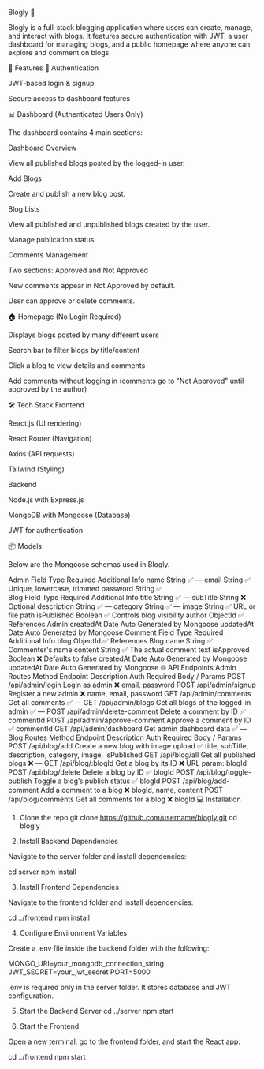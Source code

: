Blogly 📝

Blogly is a full-stack blogging application where users can create, manage, and interact with blogs.
It features secure authentication with JWT, a user dashboard for managing blogs, and a public homepage where anyone can explore and comment on blogs.

🚀 Features
🔐 Authentication

JWT-based login & signup

Secure access to dashboard features

📊 Dashboard (Authenticated Users Only)

The dashboard contains 4 main sections:

Dashboard Overview

View all published blogs posted by the logged-in user.

Add Blogs

Create and publish a new blog post.

Blog Lists

View all published and unpublished blogs created by the user.

Manage publication status.

Comments Management

Two sections: Approved and Not Approved

New comments appear in Not Approved by default.

User can approve or delete comments.

🏠 Homepage (No Login Required)

Displays blogs posted by many different users

Search bar to filter blogs by title/content

Click a blog to view details and comments

Add comments without logging in (comments go to "Not Approved" until approved by the author)

🛠 Tech Stack
Frontend

React.js (UI rendering)

React Router (Navigation)

Axios (API requests)

Tailwind (Styling)

Backend

Node.js with Express.js

MongoDB with Mongoose (Database)

JWT for authentication

📦 Models

Below are the Mongoose schemas used in Blogly.

Admin
Field	Type	Required	Additional Info
name	String	✅	—
email	String	✅	Unique, lowercase, trimmed
password	String	✅	
Blog
Field	Type	Required	Additional Info
title	String	✅	—
subTitle	String	❌	Optional
description	String	✅	—
category	String	✅	—
image	String	✅	URL or file path
isPublished	Boolean	✅	Controls blog visibility
author	ObjectId	✅	References Admin
createdAt	Date	Auto	Generated by Mongoose
updatedAt	Date	Auto	Generated by Mongoose
Comment
Field	Type	Required	Additional Info
blog	ObjectId	✅	References Blog
name	String	✅	Commenter's name
content	String	✅	The actual comment text
isApproved	Boolean	❌	Defaults to false
createdAt	Date	Auto	Generated by Mongoose
updatedAt	Date	Auto	Generated by Mongoose
🌐 API Endpoints
Admin Routes
Method	Endpoint	Description	Auth Required	Body / Params
POST	/api/admin/login	Login as admin	❌	email, password
POST	/api/admin/signup	Register a new admin	❌	name, email, password
GET	/api/admin/comments	Get all comments	✅	—
GET	/api/admin/blogs	Get all blogs of the logged-in admin	✅	—
POST	/api/admin/delete-comment	Delete a comment by ID	✅	commentId
POST	/api/admin/approve-comment	Approve a comment by ID	✅	commentId
GET	/api/admin/dashboard	Get admin dashboard data	✅	—
Blog Routes
Method	Endpoint	Description	Auth Required	Body / Params
POST	/api/blog/add	Create a new blog with image upload	✅	title, subTitle, description, category, image, isPublished
GET	/api/blog/all	Get all published blogs	❌	—
GET	/api/blog/:blogId	Get a blog by its ID	❌	URL param: blogId
POST	/api/blog/delete	Delete a blog by ID	✅	blogId
POST	/api/blog/toggle-publish	Toggle a blog’s publish status	✅	blogId
POST	/api/blog/add-comment	Add a comment to a blog	❌	blogId, name, content
POST	/api/blog/comments	Get all comments for a blog	❌	blogId
💻 Installation
1. Clone the repo
git clone https://github.com/username/blogly.git
cd blogly

2. Install Backend Dependencies

Navigate to the server folder and install dependencies:

cd server
npm install

3. Install Frontend Dependencies

Navigate to the frontend folder and install dependencies:

cd ../frontend
npm install

4. Configure Environment Variables

Create a .env file inside the backend folder with the following:

MONGO_URI=your_mongodb_connection_string
JWT_SECRET=your_jwt_secret
PORT=5000


.env is required only in the server folder. It stores database and JWT configuration.

5. Start the Backend Server
cd ../server
npm start

6. Start the Frontend

Open a new terminal, go to the frontend folder, and start the React app:

cd ../frontend
npm start
